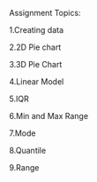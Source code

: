 Assignment Topics:

1.Creating data

2.2D Pie chart

3.3D Pie Chart

4.Linear Model 

5.IQR

6.Min and Max Range

7.Mode

8.Quantile

9.Range